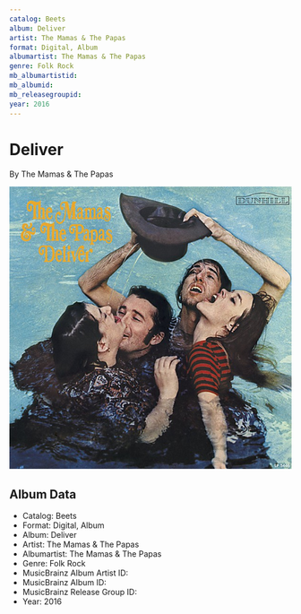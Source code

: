 ```yaml
---
catalog: Beets
album: Deliver
artist: The Mamas & The Papas
format: Digital, Album
albumartist: The Mamas & The Papas
genre: Folk Rock
mb_albumartistid: 
mb_albumid: 
mb_releasegroupid: 
year: 2016
---
```


# Deliver

By The Mamas & The Papas

![](../../assets/beetscovers/The_Mamas_and_The_Papas-Deliver.jpg)

## Album Data

- Catalog: Beets
- Format: Digital, Album
- Album: Deliver
- Artist: The Mamas & The Papas
- Albumartist: The Mamas & The Papas
- Genre: Folk Rock
- MusicBrainz Album Artist ID: 
- MusicBrainz Album ID: 
- MusicBrainz Release Group ID: 
- Year: 2016

